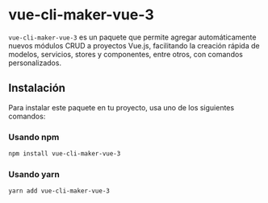 # vue-cli-maker-vue-3

`vue-cli-maker-vue-3` es un paquete que permite agregar automáticamente nuevos módulos CRUD a proyectos Vue.js, facilitando la creación rápida de modelos, servicios, stores y componentes, entre otros, con comandos personalizados.

## Instalación

Para instalar este paquete en tu proyecto, usa uno de los siguientes comandos:

### Usando npm

```bash
npm install vue-cli-maker-vue-3
```

### Usando yarn

```bash
yarn add vue-cli-maker-vue-3